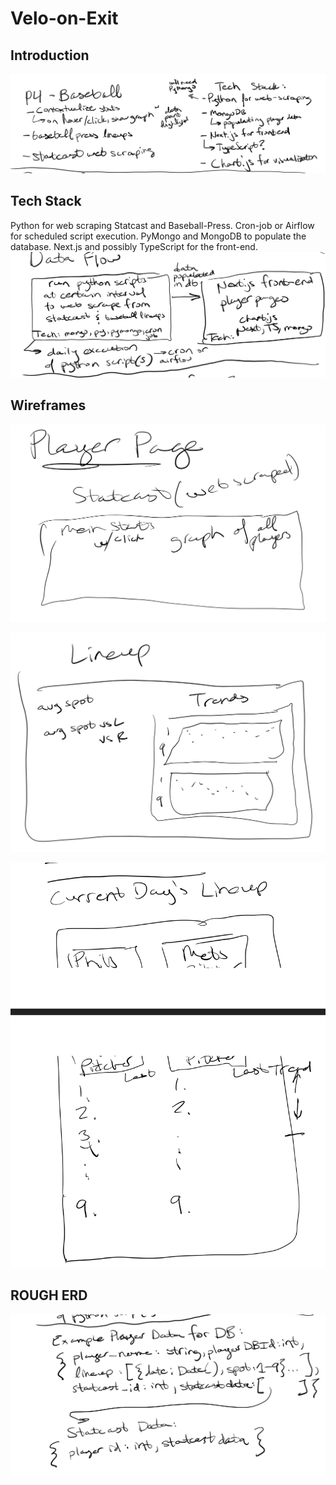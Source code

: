 # Velo-on-Exit

## Introduction
![intro and tech stack](Overview.png)

## Tech Stack
Python for web scraping Statcast and Baseball-Press. Cron-job or Airflow for scheduled script execution. PyMongo and MongoDB to populate the database.
Next.js and possibly TypeScript for the front-end.
![data flow](Data_Flow.png)

## Wireframes
![player page](Player_Page.png)

![statcast component](Statcast_Component.png)

![lineup page](Lineup_Page.png)

## ROUGH ERD

![rough erd](Rough_ERD.png)
